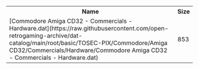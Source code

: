 <table>
<tr><th>Name</th><th>Size</th></tr>
<tr><td>
[Commodore Amiga CD32 - Commercials - Hardware.dat](https://raw.githubusercontent.com/open-retrogaming-archive/dat-catalog/main/root/basic/TOSEC-PIX/Commodore/Amiga CD32/Commercials/Hardware/Commodore Amiga CD32 - Commercials - Hardware.dat)
</td><td>853</td></tr>
</table>
